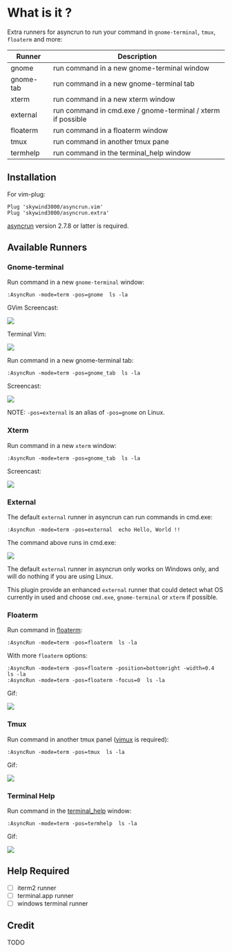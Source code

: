 # What is it ?

Extra runners for asyncrun to run your command in `gnome-terminal`, `tmux`, `floaterm` and more:

| Runner | Description |
|-|-|
| gnome | run command in a new gnome-terminal window |
| gnome-tab | run command in a new gnome-terminal tab |
| xterm | run command in a new xterm window |
| external | run command in cmd.exe / gnome-terminal / xterm if possible |
| floaterm | run command in a floaterm window |
| tmux | run command in another tmux pane |
| termhelp | run command in the terminal_help window |

## Installation

For vim-plug:

```VimL
Plug 'skywind3000/asyncrun.vim'
Plug 'skywind3000/asyncrun.extra'
```

[asyncrun](https://github.com/skywind3000/asyncrun.vim) version 2.7.8 or latter is required.


## Available Runners

### Gnome-terminal

Run command in a new `gnome-terminal` window:

```VimL
:AsyncRun -mode=term -pos=gnome  ls -la
```

GVim Screencast:

![](https://github.com/skywind3000/images/raw/master/p/asyncrun_extra/p_gnome_gvim.gif)

Terminal Vim:

![](https://github.com/skywind3000/images/raw/master/p/asyncrun_extra/p_gnome.gif)

Run command in a new gnome-terminal tab:

```VimL
:AsyncRun -mode=term -pos=gnome_tab  ls -la
```

Screencast:

![](https://github.com/skywind3000/images/raw/master/p/asyncrun_extra/p_gnome_tab.gif)

NOTE: `-pos=external` is an alias of `-pos=gnome` on Linux.

### Xterm

Run command in a new `xterm` window:

```VimL
:AsyncRun -mode=term -pos=gnome_tab  ls -la
```

Screencast:

![](https://github.com/skywind3000/images/raw/master/p/asyncrun_extra/p_xterm.gif)

### External

The default `external` runner in asyncrun can run commands in cmd.exe:

```VimL
:AsyncRun -mode=term -pos=external  echo Hello, World !!
```

The command above runs in cmd.exe:

![](https://github.com/skywind3000/images/raw/master/p/asynctasks/demo-4.png)

The default `external` runner in asyncrun only works on Windows only, and will do nothing if you are using Linux.

This plugin provide an enhanced `external` runner that could detect what OS currently in used and choose `cmd.exe`, `gnome-terminal` or `xterm` if possible.

### Floaterm

Run command in [floaterm](https://github.com/voldikss/vim-floaterm):

```VimL
:AsyncRun -mode=term -pos=floaterm  ls -la
```

With more `floaterm` options:

```VimL
:AsyncRun -mode=term -pos=floaterm -position=bottomright -width=0.4  ls -la
:AsyncRun -mode=term -pos=floaterm -focus=0  ls -la
```

Gif:

![](https://github.com/skywind3000/images/raw/master/p/asyncrun_extra/p_floaterm.gif)

### Tmux

Run command in another tmux panel ([vimux](https://github.com/benmills/vimux) is required):

```VimL
:AsyncRun -mode=term -pos=tmux  ls -la
```

Gif:

![](https://github.com/skywind3000/images/raw/master/p/asyncrun_extra/p_tmux.gif)

### Terminal Help

Run command in the [terminal_help](https://github.com/skywind3000/vim-terminal-help) window:

```VimL
:AsyncRun -mode=term -pos=termhelp  ls -la
```

Gif:

![](https://github.com/skywind3000/images/raw/master/p/asyncrun_extra/p_help.gif)

## Help Required

- [ ] iterm2 runner
- [ ] terminal.app runner
- [ ] windows terminal runner

## Credit

TODO

